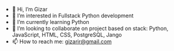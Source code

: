 - 👋 Hi, I’m Gizar
- 👀 I’m interested in Fullstack Python development
- 🌱 I’m currently learning Python
- 💞️ I’m looking to collaborate on project based on stack: Python, JavaScript, HTML, CSS, PostgreSQL, Jango 
- 📫 How to reach me: gizarir@gmail.com

<!---
GizarIR/GizarIR is a ✨ special ✨ repository because its `README.md` (this file) appears on your GitHub profile.
You can click the Preview link to take a look at your changes.
--->
